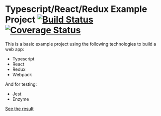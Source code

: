 # Typescript/React/Redux Example Project [![Build Status](https://travis-ci.org/drewschrauf/typescript-react-redux.svg?branch=master)](https://travis-ci.org/drewschrauf/typescript-react-redux) [![Coverage Status](https://coveralls.io/repos/github/drewschrauf/typescript-react-redux/badge.svg?branch=master)](https://coveralls.io/github/drewschrauf/typescript-react-redux?branch=master)

This is a basic example project using the following technologies to build a web app:

- Typescript
- React
- Redux
- Webpack

And for testing:

- Jest
- Enzyme

[See the result](https://awesome-bose-57ba94.netlify.com)
